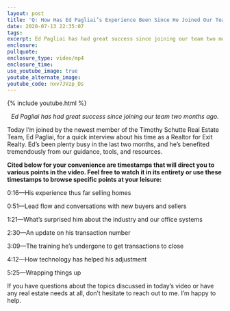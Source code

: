 ```yaml
---
layout: post
title: 'Q: How Has Ed Pagliai’s Experience Been Since He Joined Our Team?'
date: 2020-07-13 22:35:07
tags:
excerpt: Ed Pagliai has had great success since joining our team two months ago.
enclosure:
pullquote:
enclosure_type: video/mp4
enclosure_time:
use_youtube_image: true
youtube_alternate_image:
youtube_code: nxv7JVzp_Ds
---
```


{% include youtube.html %}&nbsp;

<p style="text-align: center;"><em>Ed Pagliai has had great success since joining our team two months ago.</em></p>

Today I’m joined by the newest member of the Timothy Schutte Real Estate Team, Ed Pagliai, for a quick interview about his time as a Realtor for Exit Realty. Ed’s been plenty busy in the last two months, and he’s benefited tremendously from our guidance, tools, and resources.&nbsp;

**Cited below for your convenience are timestamps that will direct you to various points in the video. Feel free to watch it in its entirety or use these timestamps to browse specific points at your leisure:&nbsp;**

0:16—His experience thus far selling homes

0:51—Lead flow and conversations with new buyers and sellers&nbsp;

1:21—What’s surprised him about the industry and our office systems&nbsp;

2:30—An update on his transaction number

3:09—The training he’s undergone to get transactions to close&nbsp;

4:12—How technology has helped his adjustment

5:25—Wrapping things up

If you have questions about the topics discussed in today’s video or have any real estate needs at all, don’t hesitate to reach out to me. I’m happy to help.
